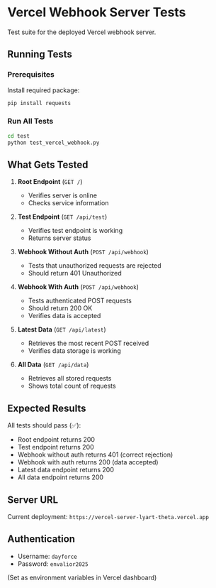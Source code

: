 # Vercel Webhook Server Tests

Test suite for the deployed Vercel webhook server.

## Running Tests

### Prerequisites

Install required package:
```bash
pip install requests
```

### Run All Tests

```bash
cd test
python test_vercel_webhook.py
```

## What Gets Tested

1. **Root Endpoint** (`GET /`)
   - Verifies server is online
   - Checks service information

2. **Test Endpoint** (`GET /api/test`)
   - Verifies test endpoint is working
   - Returns server status

3. **Webhook Without Auth** (`POST /api/webhook`)
   - Tests that unauthorized requests are rejected
   - Should return 401 Unauthorized

4. **Webhook With Auth** (`POST /api/webhook`)
   - Tests authenticated POST requests
   - Should return 200 OK
   - Verifies data is accepted

5. **Latest Data** (`GET /api/latest`)
   - Retrieves the most recent POST received
   - Verifies data storage is working

6. **All Data** (`GET /api/data`)
   - Retrieves all stored requests
   - Shows total count of requests

## Expected Results

All tests should pass (✅):
- Root endpoint returns 200
- Test endpoint returns 200
- Webhook without auth returns 401 (correct rejection)
- Webhook with auth returns 200 (data accepted)
- Latest data endpoint returns 200
- All data endpoint returns 200

## Server URL

Current deployment: `https://vercel-server-lyart-theta.vercel.app`

## Authentication

- Username: `dayforce`
- Password: `envalior2025`

(Set as environment variables in Vercel dashboard)
